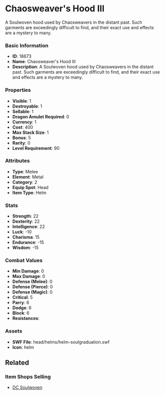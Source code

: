 # Chaosweaver's Hood III

A Soulwoven hood used by Chaosweavers in the distant past. Such garments are exceedingly difficult to find, and their exact use and effects are a mystery to many.

### Basic Information

- **ID**: 18673
- **Name**: Chaosweaver&#039;s Hood III
- **Description**: A Soulwoven hood used by Chaosweavers in the distant past. Such garments are exceedingly difficult to find, and their exact use and effects are a mystery to many.

### Properties

- **Visible**: 1
- **Destroyable**: 1
- **Sellable**: 1
- **Dragon Amulet Required**: 0
- **Currency**: 1
- **Cost**: 400
- **Max Stack Size**: 1
- **Bonus**: 5
- **Rarity**: 0
- **Level Requirement**: 90

### Attributes

- **Type**: Melee
- **Element**: Metal
- **Category**: 2
- **Equip Spot**: Head
- **Item Type**: Helm

### Stats

- **Strength**: 22
- **Dexterity**: 22
- **Intelligence**: 22
- **Luck**: -10
- **Charisma**: 15
- **Endurance**: -15
- **Wisdom**: -15

### Combat Values

- **Min Damage**: 0
- **Max Damage**: 0
- **Defense (Melee)**: 0
- **Defense (Pierce)**: 0
- **Defense (Magic)**: 0
- **Critical**: 5
- **Parry**: 6
- **Dodge**: 6
- **Block**: 6
- **Resistances**: 

### Assets

- **SWF File**: head/helms/helm-soulgraduation.swf
- **Icon**: helm

## Related

### Item Shops Selling

- [DC Soulwoven](../item-shops/618-dc-soulwoven.md)

